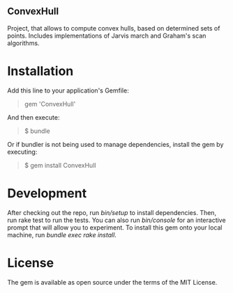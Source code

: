 ## ConvexHull
Project, that allows to compute convex hulls, based on determined sets of points. Includes implementations of Jarvis march and Graham's scan algorithms.

# Installation
Add this line to your application's Gemfile:
> gem 'ConvexHull'  

And then execute:
> $ bundle  

Or if bundler is not being used to manage dependencies, install the gem by executing:
> $ gem install ConvexHull  

# Development
After checking out the repo, run *bin/setup* to install dependencies. Then, run rake test to run the tests. You can also run *bin/console* for an interactive prompt that will allow you to experiment.
To install this gem onto your local machine, run *bundle exec rake install*.

# License
The gem is available as open source under the terms of the MIT License.
